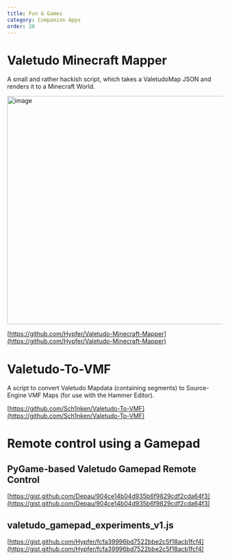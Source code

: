 ```yaml
---
title: Fun & Games
category: Companion Apps
order: 20
---
```

# Valetudo Minecraft Mapper

A small and rather hackish script, which takes a ValetudoMap JSON and renders it to a Minecraft World.

<img src="./img/valetudo-minecraft-mapper.png" alt="image" width="817" height="531">


[https://github.com/Hypfer/Valetudo-Minecraft-Mapper](https://github.com/Hypfer/Valetudo-Minecraft-Mapper)

# Valetudo-To-VMF

A script to convert Valetudo Mapdata (containing segments) to Source-Engine VMF Maps (for use with the Hammer Editor).

[https://github.com/Sch1nken/Valetudo-To-VMF](https://github.com/Sch1nken/Valetudo-To-VMF)

# Remote control using a Gamepad

## PyGame-based Valetudo Gamepad Remote Control

[https://gist.github.com/Depau/904ce14b04d935b6f9829cdf2cda64f3](https://gist.github.com/Depau/904ce14b04d935b6f9829cdf2cda64f3)

## valetudo_gamepad_experiments_v1.js 

[https://gist.github.com/Hypfer/fcfa39996bd7522bbe2c5f18acb1fcf4](https://gist.github.com/Hypfer/fcfa39996bd7522bbe2c5f18acb1fcf4)
